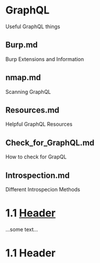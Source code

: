 # GraphQL
Useful GraphQL things
## Burp.md
Burp Extensions and Information
## nmap.md
Scanning GraphQL
## Resources.md
Helpful GraphQL Resources
## Check_for_GraphQL.md
How to check for GrapQL
## Introspection.md
Different Introspecion Methods


# 1.1 [Header](#1.1)   

...some text...

# 1.1 Header<a id='1.1'></a>
